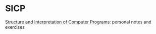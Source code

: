 # SICP
[Structure and Interpretation of Computer Programs](https://sarabander.github.io/sicp/): personal notes and exercises
